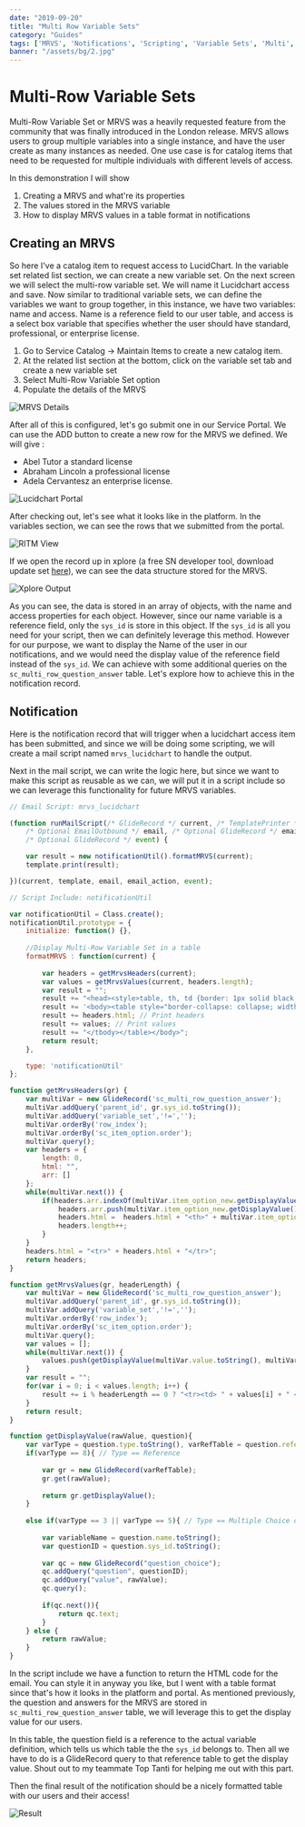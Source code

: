 ```yaml
---
date: "2019-09-20"
title: "Multi Row Variable Sets"
category: "Guides"
tags: ['MRVS', 'Notifications', 'Scripting', 'Variable Sets', 'Multi', 'Catalog Item', 'Xplore']
banner: "/assets/bg/2.jpg"
---
```


# Multi-Row Variable Sets
Multi-Row Variable Set or MRVS was a heavily requested feature from the community that was finally introduced in the London release. MRVS allows users to group multiple variables into a single instance, and have the user create as many instances as needed. One use case is for catalog items that need to be requested for multiple individuals with different levels of access. 

In this demonstration I will show

1. Creating a MRVS and what're its properties
2. The values stored in the MRVS variable
3. How to display MRVS values in a table format in notifications

## Creating an MRVS

So here I've a catalog item to request access to LucidChart. In the variable set related list section, we can create a new variable set. On the next screen we will select the multi-row variable set. We will name it Lucidchart access and save. Now similar to traditional variable sets, we can define the variables we want to group together, in this instance, we have two variables: name and access. Name is a reference field to our user table, and access is a select box variable that specifies whether the user should have standard, professional, or enterprise license.

1. Go to Service Catalog -> Maintain Items to create a new catalog item.
2. At the related list section at the bottom, click on the variable set tab and create a new variable set
3. Select Multi-Row Variable Set option
4. Populate the details of the MRVS

![MRVS Details](/assets/screenshots/mrvs/mrvs-details.png)

After all of this is configured, let's go submit one in our Service Portal. We can use the ADD button to create a new row for the MRVS we defined. We will give :

- Abel Tutor a standard license
- Abraham Lincoln a professional license
- Adela Cervantesz an enterprise license.

![Lucidchart Portal](/assets/screenshots/mrvs/lucid-portal.png)

After checking out, let's see what it looks like in the platform. In the variables section, we can see the rows that we submitted from the portal. 

![RITM View](/assets/screenshots/mrvs/ritm-submitted.png)

If we open the record up in xplore (a free SN developer tool, download update set [here](https://thewhitespace.io/applications/xplore-developer-toolkit/)), we can see the data structure stored for the MRVS.

![Xplore Output](/assets/screenshots/mrvs/xplore.png)

As you can see, the data is stored in an array of objects, with the name and access properties for each object. However, since our name variable is a reference field, only the `sys_id` is store in this object. If the `sys_id` is all you need for your script, then we can definitely leverage this method. However for our purpose, we want to display the Name of the user in our notifications, and we would need the display value of the reference field instead of the `sys_id`. We can achieve with some additional queries on the `sc_multi_row_question_answer` table. Let's explore how to achieve this in the notification record.

## Notification

Here is the notification record that will trigger when a lucidchart access item has been submitted, and since we will be doing some scripting, we will create a mail script named `mrvs_lucidchart` to handle the output.

Next in the mail script, we can write the logic here, but since we want to make this script as reusable as we can, we will put it in a script include so we can leverage this functionality for future MRVS variables.
```javascript
// Email Script: mrvs_lucidchart

(function runMailScript(/* GlideRecord */ current, /* TemplatePrinter */ template,
	/* Optional EmailOutbound */ email, /* Optional GlideRecord */ email_action,
	/* Optional GlideRecord */ event) {

	var result = new notificationUtil().formatMRVS(current);
	template.print(result);

})(current, template, email, email_action, event);
```

```javascript
// Script Include: notificationUtil

var notificationUtil = Class.create();
notificationUtil.prototype = {
    initialize: function() {},
	
	//Display Multi-Row Variable Set in a table
	formatMRVS : function(current) {
	
		var headers = getMrvsHeaders(current);
		var values = getMrvsValues(current, headers.length);
		var result = "";
		result += "<head><style>table, th, td {border: 1px solid black; text-align:left;}</style></head>";
		result += '<body><table style="border-collapse: collapse; width:75%"><tbody>';
		result += headers.html; // Print headers
		result += values; // Print values
		result += "</tbody></table></body>";
		return result;
	},

    type: 'notificationUtil'
};

function getMrvsHeaders(gr) {
    var multiVar = new GlideRecord('sc_multi_row_question_answer');
    multiVar.addQuery('parent_id', gr.sys_id.toString());
    multiVar.addQuery('variable_set','!=','');
    multiVar.orderBy('row_index');
    multiVar.orderBy('sc_item_option.order');
    multiVar.query();
    var headers = {
        length: 0,
        html: "",
        arr: []
    };
    while(multiVar.next()) {
        if(headers.arr.indexOf(multiVar.item_option_new.getDisplayValue()) === -1) {
            headers.arr.push(multiVar.item_option_new.getDisplayValue());
            headers.html =  headers.html + "<th>" + multiVar.item_option_new.getDisplayValue() + "</th>";
            headers.length++;
        }
    }
    headers.html = "<tr>" + headers.html + "</tr>";
    return headers;
}

function getMrvsValues(gr, headerLength) {
    var multiVar = new GlideRecord('sc_multi_row_question_answer');
    multiVar.addQuery('parent_id', gr.sys_id.toString());
    multiVar.addQuery('variable_set','!=','');
    multiVar.orderBy('row_index');
    multiVar.orderBy('sc_item_option.order');
    multiVar.query();
    var values = [];
    while(multiVar.next()) {
        values.push(getDisplayValue(multiVar.value.toString(), multiVar.item_option_new));
    }
    var result = "";
    for(var i = 0; i < values.length; i++) {
        result += i % headerLength == 0 ? "<tr><td> " + values[i] + " </td>" : "<td> " + values[i] + " </td></tr>";
    }
    return result;
}

function getDisplayValue(rawValue, question){
    var varType = question.type.toString(), varRefTable = question.reference.toString();
    if(varType == 8){ // Type == Reference
        
        var gr = new GlideRecord(varRefTable);
        gr.get(rawValue);
        
        return gr.getDisplayValue();
    }
    
    else if(varType == 3 || varType == 5){ // Type == Multiple Choice or Select Box
        
        var variableName = question.name.toString();
        var questionID = question.sys_id.toString();
        
        var qc = new GlideRecord("question_choice");
        qc.addQuery("question", questionID);
        qc.addQuery("value", rawValue);
        qc.query();
        
        if(qc.next()){
            return qc.text;
        }
    } else {
        return rawValue;
    }
}
```

In the script include we have a function to return the HTML code for the email. You can style it in anyway you like, but I went with a table format since that's how it looks in the platform and portal. As mentioned previously, the question and answers for the MRVS are stored in `sc_multi_row_question_answer` table, we will leverage this to get the display value for our users. 

In this table, the question field is a reference to the actual variable definition, which tells us which table the the `sys_id` belongs to. Then all we have to do is a GlideRecord query to that reference table to get the display value. Shout out to my teammate Top Tanti for helping me out with this part.

Then the final result of the notification should be a nicely formatted table with our users and their access!

![Result](/assets/screenshots/mrvs/xplore.png)

